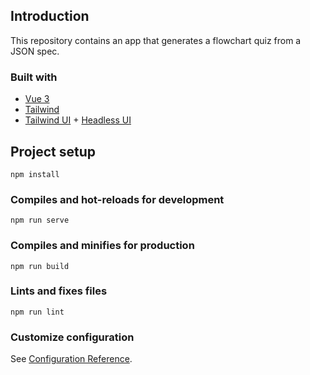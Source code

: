 
## Introduction

This repository contains an app that generates a flowchart quiz from a JSON spec.

### Built with 
- [Vue 3](https://v3.vuejs.org/)
- [Tailwind](https://github.com/tailwindlabs/tailwindcss) 
- [Tailwind UI](https://tailwindui.com/) + [Headless UI](https://headlessui.dev/)

## Project setup
```
npm install
```

### Compiles and hot-reloads for development
```
npm run serve
```

### Compiles and minifies for production
```
npm run build
```

### Lints and fixes files
```
npm run lint
```

### Customize configuration
See [Configuration Reference](https://cli.vuejs.org/config/).
